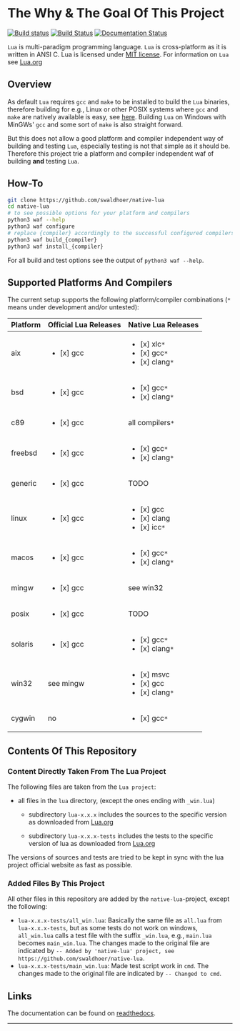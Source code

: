 # The Why & The Goal Of This Project

[![Build status](https://ci.appveyor.com/api/projects/status/1gtcdi6wslxx3d6u/branch/master?svg=true)](https://ci.appveyor.com/project/swaldhoer/native-lua/branch/master)
[![Build Status](https://travis-ci.org/swaldhoer/native-lua.svg?branch=master)](https://travis-ci.org/swaldhoer/native-lua)
[![Documentation Status](https://readthedocs.org/projects/native-lua/badge/?version=latest)](https://native-lua.readthedocs.io/en/latest/?badge=latest)

`Lua` is multi-paradigm programming language. `Lua` is cross-platform as it is
written in ANSI C. Lua is licensed under [MIT license][1].
For information on `Lua` see [Lua.org][2]

## Overview

As default `Lua` requires `gcc` and `make` to be installed to build the `Lua`
binaries, therefore building for e.g., Linux or other POSIX systems where `gcc`
and `make` are natively available is easy, see [here][3]. Building `Lua` on
Windows with MinGWs' `gcc` and some sort of `make` is also straight forward.

But this does not allow a good platform and compiler independent way of building
and testing `Lua`, especially testing is not that simple as it should be.
Therefore this project trie a platform and compiler independent waf of building
**and** testing `Lua`.

## How-To

```bash
git clone https://github.com/swaldhoer/native-lua
cd native-lua
# to see possible options for your platform and compilers
python3 waf --help
python3 waf configure
# replace {compiler} accordingly to the successful configured compilers
python3 waf build_{compiler}
python3 waf install_{compiler}
```

For all build and test options see the output of `python3 waf --help`.

## Supported Platforms And Compilers

The current setup supports the following platform/compiler combinations (`*`
means under development and/or untested):

| Platform | Official Lua Releases             | Native Lua Releases                                                       |
|----------|-----------------------------------|---------------------------------------------------------------------------|
| aix      | <ul><li>[x] gcc </li></ul>        | <ul><li>[x] xlc`*` </li> <li>[x] gcc`*` </li> <li>[x] clang`*` </li></ul> |
| bsd      | <ul><li>[x] gcc </li></ul>        | <ul><li>[x] gcc`*` </li><li>[x] clang`*` </li></ul>                       |
| c89      | <ul><li>[x] gcc </li></ul>        | all compilers`*`                                                          |
| freebsd  | <ul><li>[x] gcc </li></ul>        | <ul><li>[x] gcc`*` </li><li>[x] clang`*` </li></ul>                       |
| generic  | <ul><li>[x] gcc </li></ul>        | TODO                                                                      |
| linux    | <ul><li>[x] gcc </li></ul>        | <ul><li>[x] gcc </li><li>[x] clang </li><li>[x] icc`*` </li></ul>         |
| macos    | <ul><li>[x] gcc </li></ul>        | <ul><li>[x] gcc`*` </li><li>[x] clang`*` </li></ul>                       |
| mingw    | <ul><li>[x] gcc </li></ul>        | see win32                                                                 |
| posix    | <ul><li>[x] gcc </li></ul>        | TODO                                                                      |
| solaris  | <ul><li>[x] gcc </li></ul>        | <ul><li>[x] gcc`*` </li><li>[x] clang`*` </li></ul>                       |
| win32    | see mingw                         | <ul><li>[x] msvc </li><li>[x] gcc </li><li>[x] clang`*` </li></ul>        |
| cygwin   | no                                | <ul><li>[x] gcc`*` </li></ul>                                             |

## Contents Of This Repository

### Content Directly Taken From The Lua Project

The following files are taken from the `Lua project`:

- all files in the `lua` directory, (except the ones ending with `_win.lua`)

  - subdirectory `lua-x.x.x` includes the sources to the specific version as
    downloaded from [Lua.org][2]

  - subdirectory `lua-x.x.x-tests` includes the tests to the specific version
    of lua as downloaded from [Lua.org][2]

The versions of sources and tests are tried to be kept in sync with the lua
project official website as fast as possible.

### Added Files By This Project

All other files in this repository are added by the `native-lua`-project,
except the following:

- `lua-x.x.x-tests/all_win.lua`: Basically the same file as `all.lua` from
  `lua-x.x.x-tests`, but as some tests do not work on windows, `all_win.lua`
  calls a test file with the suffix `_win.lua`, e.g., `main.lua` becomes
  `main_win.lua`. The changes made to the original file are indicated by
  `-- Added by 'native-lua' project,
  see https://github.com/swaldhoer/native-lua`.
- `lua-x.x.x-tests/main_win.lua`: Made test script work in `cmd`. The changes
  made to the original file are indicated by `-- Changed to cmd`.

## Links

The documentation can be found on
[readthedocs](https://native-lua.readthedocs.io/en/latest/).

---

[1]: https://www.lua.org/manual/5.3/readme.html#license
[2]: https://www.lua.org/
[3]: https://www.lua.org/manual/5.3/readme.html
